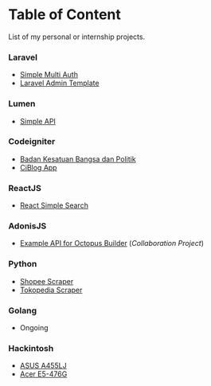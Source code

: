 # Table of Content
List of my personal or internship projects.

### Laravel
* [Simple Multi Auth](https://github.com/budhilaw/multiauth)
* [Laravel Admin Template](https://github.com/budhilaw/laracool)

### Lumen
* [Simple API](https://github.com/budhilaw/lumen-simple-api)

### Codeigniter
* [Badan Kesatuan Bangsa dan Politik](http://bakesbangpol.sidoarjokab.go.id/)
* [CiBlog App](https://github.com/budhilaw/ciblog-app)

### ReactJS
* [React Simple Search](https://github.com/budhilaw/react-simple-search)

### AdonisJS
* [Example API for Octopus Builder](https://github.com/budhilaw/octopus-api/tree/sample-api) (*Collaboration Project*)

### Python
* [Shopee Scraper](https://github.com/budhilaw/shopee_scrape)
* [Tokopedia Scraper](https://github.com/budhilaw/tokped_scrape)

### Golang
* Ongoing

### Hackintosh
* [ASUS A455LJ](https://github.com/budhilaw/Asus-A455LJ-High-Sierra)
* [Acer E5-476G](https://github.com/budhilaw/Acer-E5-476G-Hackintosh)
